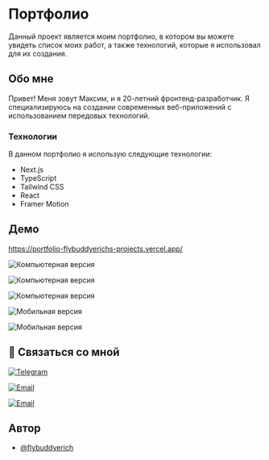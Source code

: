 
# Портфолио
Данный проект является моим портфолио, в котором вы можете увидеть список моих работ, а также технологий, которые я использовал для их создания. 

## Обо мне
Привет! Меня зовут Максим, и я 20-летний фронтенд-разработчик. Я специализируюсь на создании современных веб-приложений с использованием передовых технологий.

### Технологии
В данном портфолио я использую следующие технологии:

* Next.js
* TypeScript
* Tailwind CSS
* React
* Framer Motion



## Демо

https://portfolio-flybuddyerichs-projects.vercel.app/

![Компьютерная версия](https://github.com/user-attachments/assets/dfa80d04-1a0c-4323-9f22-e35c58e0032a)

![Компьютерная версия](https://github.com/user-attachments/assets/809f8364-e16e-413f-aa34-ab9c9fd773f5)

![Компьютерная версия](https://github.com/user-attachments/assets/5a33757c-baab-4464-92fd-d470081c77ff)

![Мобильная версия](https://github.com/user-attachments/assets/ad6cc890-9b64-4571-a0f5-03ae0883c436)

![Мобильная версия](https://github.com/user-attachments/assets/7fbc3bc2-d21f-47a6-9bb6-b2bed9ea741c)




## 🔗 Связаться со мной
[![Telegram](https://img.shields.io/badge/Telegram-2CA5E0?style=for-the-badge&logo=telegram&logoColor=white)](https://t.me/hopelesshex)

[![Email](https://img.shields.io/badge/Email-kokorewmaxim@inbox.ru-0078D4?style=for-the-badge&logo=microsoft-outlook&logoColor=white)](mailto:kokorewmaxim@inbox.ru)

[![Email](https://img.shields.io/badge/Email-kokorew.maksim@mail.ru-0078D4?style=for-the-badge&logo=microsoft-outlook&logoColor=white)](mailto:kokorew.maksim@mail.ru)

## Автор

- [@flybuddyerich](https://github.com/FlyBuddyErich)
